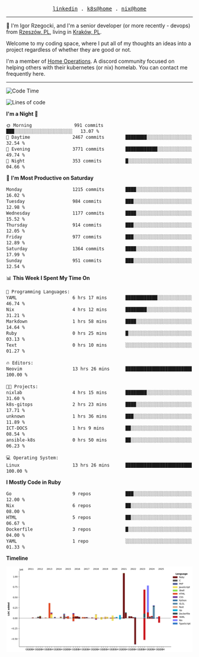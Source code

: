 <p align="center">
  <samp>
    <a href="https://www.linkedin.com/in/ajgon">linkedin</a> .
    <a href="https://github.com/deedee-ops/k8s-gitops">k8s@home</a> .
    <a href="https://github.com/deedee-ops/nixlab">nix@home</a>
  </samp>
</p>

----------------------------------------------------------------

:wave: I'm Igor Rzegocki, and I'm a senior developer (or more recently - devops) from [Rzeszów, PL](https://en.wikipedia.org/wiki/Rzesz%C3%B3w), living in [Kraków, PL](https://en.wikipedia.org/wiki/Krak%C3%B3w).

Welcome to my coding space, where I put all of my thoughts an ideas into a project regardless of whether they are good or not.

I'm a member of [Home Operations](https://discord.gg/home-operations). A discord community focused on helping others with their kubernetes (or nix) homelab. You can contact me frequently here.

----------------------------------------------------------------

<!--START_SECTION:waka-->
![Code Time](http://img.shields.io/badge/Code%20Time-696%20hrs%2016%20mins-blue)

![Lines of code](https://img.shields.io/badge/From%20Hello%20World%20I%27ve%20Written-4.8%20million%20lines%20of%20code-blue)

**I'm a Night 🦉** 

```text
🌞 Morning                991 commits         ███░░░░░░░░░░░░░░░░░░░░░░   13.07 % 
🌆 Daytime                2467 commits        ████████░░░░░░░░░░░░░░░░░   32.54 % 
🌃 Evening                3771 commits        ████████████░░░░░░░░░░░░░   49.74 % 
🌙 Night                  353 commits         █░░░░░░░░░░░░░░░░░░░░░░░░   04.66 % 
```
📅 **I'm Most Productive on Saturday** 

```text
Monday                   1215 commits        ████░░░░░░░░░░░░░░░░░░░░░   16.02 % 
Tuesday                  984 commits         ███░░░░░░░░░░░░░░░░░░░░░░   12.98 % 
Wednesday                1177 commits        ████░░░░░░░░░░░░░░░░░░░░░   15.52 % 
Thursday                 914 commits         ███░░░░░░░░░░░░░░░░░░░░░░   12.05 % 
Friday                   977 commits         ███░░░░░░░░░░░░░░░░░░░░░░   12.89 % 
Saturday                 1364 commits        ████░░░░░░░░░░░░░░░░░░░░░   17.99 % 
Sunday                   951 commits         ███░░░░░░░░░░░░░░░░░░░░░░   12.54 % 
```


📊 **This Week I Spent My Time On** 

```text
💬 Programming Languages: 
YAML                     6 hrs 17 mins       ████████████░░░░░░░░░░░░░   46.74 % 
Nix                      4 hrs 12 mins       ████████░░░░░░░░░░░░░░░░░   31.21 % 
Markdown                 1 hrs 58 mins       ████░░░░░░░░░░░░░░░░░░░░░   14.64 % 
Ruby                     0 hrs 25 mins       █░░░░░░░░░░░░░░░░░░░░░░░░   03.13 % 
Text                     0 hrs 10 mins       ░░░░░░░░░░░░░░░░░░░░░░░░░   01.27 % 

🔥 Editors: 
Neovim                   13 hrs 26 mins      █████████████████████████   100.00 % 

🐱‍💻 Projects: 
nixlab                   4 hrs 15 mins       ████████░░░░░░░░░░░░░░░░░   31.60 % 
k8s-gitops               2 hrs 23 mins       ████░░░░░░░░░░░░░░░░░░░░░   17.71 % 
unknown                  1 hrs 36 mins       ███░░░░░░░░░░░░░░░░░░░░░░   11.89 % 
ICT-DOCS                 1 hrs 9 mins        ██░░░░░░░░░░░░░░░░░░░░░░░   08.54 % 
ansible-k8s              0 hrs 50 mins       ██░░░░░░░░░░░░░░░░░░░░░░░   06.23 % 

💻 Operating System: 
Linux                    13 hrs 26 mins      █████████████████████████   100.00 % 
```

**I Mostly Code in Ruby** 

```text
Go                       9 repos             ███░░░░░░░░░░░░░░░░░░░░░░   12.00 % 
Nix                      6 repos             ██░░░░░░░░░░░░░░░░░░░░░░░   08.00 % 
HTML                     5 repos             ██░░░░░░░░░░░░░░░░░░░░░░░   06.67 % 
Dockerfile               3 repos             █░░░░░░░░░░░░░░░░░░░░░░░░   04.00 % 
YAML                     1 repo              ░░░░░░░░░░░░░░░░░░░░░░░░░   01.33 % 
```



**Timeline**

![Lines of Code chart](https://raw.githubusercontent.com/ajgon/ajgon/master/assets/bar_graph.png)


<!--END_SECTION:waka-->
